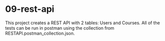 # 09-rest-api

This project creates a REST API with 2 tables: Users and Courses. All of the tests can be run in postman using the collection from RESTAPI.postman_collection.json.